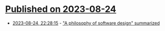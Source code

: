 # [Published on 2023-08-24](index.md)

* [2023-08-24, 22:28:15](https://lobste.rs/s/sjsueq/philosophy_software_design_summarized) - [\"A philosophy of software design\" summarized](https://www.mattduck.com/2021-04-a-philosophy-of-software-design.html)
